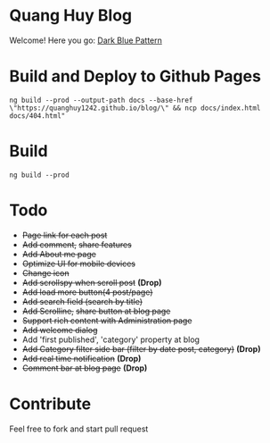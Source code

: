 ﻿# Quang Huy Blog
Welcome! Here you go: [Dark Blue Pattern](https://quanghuy.netlify.com)

# Build and Deploy to Github Pages
`ng build --prod --output-path docs --base-href \"https://quanghuy1242.github.io/blog/\" && ncp docs/index.html docs/404.html"`

# Build
`ng build --prod`

# Todo
- ~~Page link for each post~~
- ~~Add comment,~~ ~~share features~~
- ~~Add About me page~~
- ~~Optimize UI for mobile devices~~
- ~~Change icon~~
- ~~Add scrollspy when scroll post~~ **(Drop)**
- ~~Add load more button(4 post/page)~~
- ~~Add search field (search by title)~~
- ~~Add Scrolline,~~ ~~share button at blog page~~
- ~~Support rich content with Administration page~~
- ~~Add welcome dialog~~
- Add 'first published', 'category' property at blog
- ~~Add Category filter side bar (filter by date post, category)~~ **(Drop)**
- ~~Add real time notification~~ **(Drop)**
- ~~Comment bar at blog page~~ **(Drop)**

# Contribute
Feel free to fork and start pull request